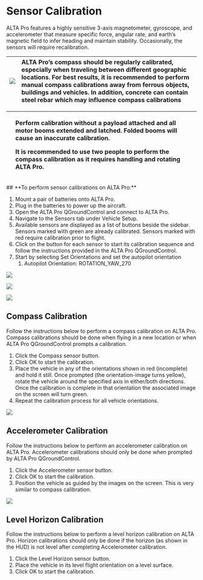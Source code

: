 # Sensor Calibration

ALTA Pro features a highly sensitive 3-axis magnetometer, gyroscope, and accelerometer that measure specific force, angular rate, and earth’s magnetic field to infer heading and maintain stability. Occasionally, the sensors will require recalibration.

| ![](https://lh4.googleusercontent.com/HpkEwm74tCXUHVxImUfvCUkE04-iQ-h21xWSkmyaEQP5CzrLm4OysE2cnVw0DON3CuMoEmrgzff2GmjRm21o-IwCWSyTs0Ucol0e7o1yR2o_okWGSGOJ2iEpgutZiLaMSubR7i6c) | **ALTA Pro’s compass should be regularly calibrated, especially when traveling between different geographic locations. For best results, it is recommended to perform manual compass calibrations away from ferrous objects, buildings and vehicles. In addition, concrete can contain steel rebar which may influence compass calibrations** |
| :--- | :--- |


<table>
  <thead>
    <tr>
      <th style="text-align:left">
        <img src="https://lh4.googleusercontent.com/HpkEwm74tCXUHVxImUfvCUkE04-iQ-h21xWSkmyaEQP5CzrLm4OysE2cnVw0DON3CuMoEmrgzff2GmjRm21o-IwCWSyTs0Ucol0e7o1yR2o_okWGSGOJ2iEpgutZiLaMSubR7i6c"
        alt/>
      </th>
      <th style="text-align:left">
        <p><b>Perform calibration without a payload attached and all motor booms extended and latched. Folded booms will cause an inaccurate calibration.</b>
        </p>
        <p><b>It is recommended to use two people to perform the compass calibration as it requires handling and rotating ALTA Pro.</b>
        </p>
      </th>
    </tr>
  </thead>
  <tbody></tbody>
</table>## **To perform sensor calibrations on ALTA Pro:**

1. Mount a pair of batteries onto ALTA Pro.
2. Plug in the batteries to power up the aircraft.
3. Open the ALTA Pro QGroundControl and connect to ALTA Pro.
4. Navigate to the Sensors tab under Vehicle Setup.
5. Available sensors are displayed as a list of buttons beside the sidebar. Sensors marked with green are already calibrated. Sensors marked with red require calibration prior to flight.
6. Click on the button for each sensor to start its calibration sequence and follow the instructions provided in the ALTA Pro QGroundControl.
7. Start by selecting Set Orientations and set the autopilot orientation
   1. Autopilot Orientation: ROTATION\_YAW\_270



![](https://lh6.googleusercontent.com/_CPpt6AHyWQBGx3gHYrDJogi_eMM3FNDvAdBs89HN59DhOJhvsCBkdwOOQaS3bR_hIPT3dgH6ZFYURyuxQXCpQXua0tI2kTWVcS4UhsEzkW_58uMzc8_ccYpTOCHfyyyx7HVG_QX)



![](https://lh4.googleusercontent.com/i2cSN8GsQ7jqizDzjWR6u6vVwdIiDyaCqoHemifixPSi0Tv1vBhbvLtX9BWRaqJMHrOef-r7lrf-vLYvMkzi4W9pQoV9hKTA-VTHUmaaQCQq1xibQGY0TRi0Z2cI1nXAaVaUf9h4)



![](https://lh3.googleusercontent.com/JVm8LtapY3rocOkO8vwE8C6mJrAfQjhJZsKEw6cMEw4PI9F0PekEpyta8OCb0hRZNxxrET9QJOkbGT618kFSgXcN-hXj0lZyO1iGeABi-kxEODHb46_yI18J-Q1H4oYWKMPQGQTX)

## **Compass Calibration**

Follow the instructions below to perform a compass calibration on ALTA Pro. Compass calibrations should be done when flying in a new location or when ALTA Pro QGroundControl prompts a calibration.

1. Click the Compass sensor button.
2. Click OK to start the calibration.
3. Place the vehicle in any of the orientations shown in red \(incomplete\) and hold it still. Once prompted \(the orientation-image turns yellow\), rotate the vehicle around the specified axis in either/both directions. Once the calibration is complete in that orientation the associated image on the screen will turn green.
4. Repeat the calibration process for all vehicle orientations.

![](https://lh4.googleusercontent.com/GGjKbsICPSKW3rZlPqzndOb-4DvTROZQc8uJmrP8AtrV6RgmyjxCuG3cGCKnSdFkDdcvQXZhm9GQbcR6y79LVkkBJKrczEEmSgDIZ_TPFC6XWAm0krHk6nvKNrh88fEx_4_SR6jo)

## **Accelerometer Calibration**

Follow the instructions below to perform an accelerometer calibration on ALTA Pro. Accelerometer calibrations should only be done when prompted by ALTA Pro QGroundControl.

1. Click the Accelerometer sensor button.
2. Click OK to start the calibration.
3. Position the vehicle as guided by the images on the screen. This is very similar to compass calibration.

![](https://lh5.googleusercontent.com/GZWNVEtj_ifyjjNivjjfhLMjcm4rrESRQBH6F5N4kBBViWbz-S9-AUcHVqEdgIB4sAsLNkxC3-HH3bLYYsfg5dl2Y5TJrFoN11n9Es3eIy5kNNgyG92srBwRxv4wJLJRoMWokEpZ)



## **Level Horizon Calibration**

Follow the instructions below to perform a level horizon calibration on ALTA Pro. Horizon calibrations should only be done if the horizon \(as shown in the HUD\) is not level after completing Accelerometer calibration.

1. Click the Level Horizon sensor button.
2. Place the vehicle in its level flight orientation on a level surface.
3. Click OK to start the calibration.



